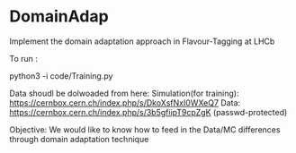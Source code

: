 # DomainAdap
Implement the domain adaptation approach in Flavour-Tagging at LHCb

To run :

python3 -i code/Training.py

Data shoudl be dolwoaded from here:
Simulation(for training): https://cernbox.cern.ch/index.php/s/DkoXsfNxI0WXeQ7
Data: https://cernbox.cern.ch/index.php/s/3b5gfiipT9cpZgK
(passwd-protected)


Objective:
We would like to know how to feed in the Data/MC differences through domain adaptation technique
